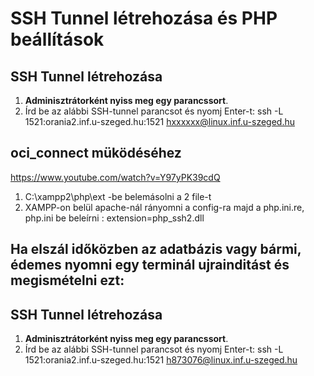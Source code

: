 # SSH Tunnel létrehozása és PHP beállítások

## SSH Tunnel létrehozása

1. **Adminisztrátorként nyiss meg egy parancssort**.
2. Írd be az alábbi SSH-tunnel parancsot és nyomj Enter-t:
   ssh -L 1521:orania2.inf.u-szeged.hu:1521 hxxxxxx@linux.inf.u-szeged.hu

## oci_connect müködéséhez
https://www.youtube.com/watch?v=Y97yPK39cdQ

 1. C:\xampp2\php\ext -be belemásolni a 2 file-t
 2. XAMPP-on belül apache-nál rányomni a config-ra majd a php.ini.re, php.ini be beleírni : extension=php_ssh2.dll

## Ha elszál időközben az adatbázis vagy bármi, édemes nyomni egy terminál ujrainditást és megismételni ezt:
## SSH Tunnel létrehozása

1. **Adminisztrátorként nyiss meg egy parancssort**.
2. Írd be az alábbi SSH-tunnel parancsot és nyomj Enter-t:
   ssh -L 1521:orania2.inf.u-szeged.hu:1521 h873076@linux.inf.u-szeged.hu

